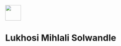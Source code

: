 <div>
  <img style="height: 50px; width: 50px;" src="https://media.licdn.com/dms/image/v2/D4D03AQGg0ZXjZ08V1Q/profile-displayphoto-shrink_800_800/profile-displayphoto-shrink_800_800/0/1724075423814?e=1735776000&v=beta&t=GqkBrAfoVX1ZNwfFtFBJu0WmKGh3ayA00O5wHYrQdpg" />
</div>

<h1>Lukhosi Mihlali Solwandle</h1>

<!--
**Solwandle-Mihlali/Solwandle-Mihlali** is a ✨ _special_ ✨ repository because its `README.md` (this file) appears on your GitHub profile.

Here are some ideas to get you started:

- 🔭 I’m currently working on ...
- 🌱 I’m currently learning ...
- 👯 I’m looking to collaborate on ...
- 🤔 I’m looking for help with ...
- 💬 Ask me about ...
- 📫 How to reach me: ...
- 😄 Pronouns: ...
- ⚡ Fun fact: ...
-->
